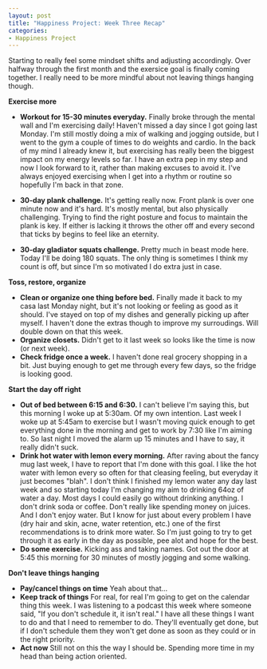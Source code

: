 ```yaml
---
layout: post
title: "Happiness Project: Week Three Recap"
categories: 
- Happiness Project
---
```


Starting to really feel some mindset shifts and adjusting accordingly. Over halfway through the first month and the exersice goal is finally coming together. I really need to be more mindful about not leaving things hanging though.

**Exercise more**

- **Workout for 15-30 minutes everyday.** Finally broke through the mental wall and I'm exercising daily! Haven't missed a day since I got going last Monday. I'm still mostly doing a mix of walking and jogging outside, but I went to the gym a couple of times to do weights and cardio. In the back of my mind I already knew it, but exercising has really been the biggest impact on my energy levels so far. I have an extra pep in my step and now I look forward to it, rather than making excuses to avoid it. I've always enjoyed exercising when I get into a rhythm or routine so hopefully I'm back in that zone.

- **30-day plank challenge.** It's getting really now. Front plank is over one minute now and it's hard. It's mostly mental, but also physically challenging. Trying to find the right posture and focus to maintain the plank is key. If either is lacking it throws the other off and every second that ticks by begins to feel like an eternity.
- **30-day gladiator squats challenge.** Pretty much in beast mode here. Today I'll be doing 180 squats. The only thing is sometimes I think my count is off, but since I'm so motivated I do extra just in case.

**Toss, restore, organize**

- **Clean or organize one thing before bed.** Finally made it back to my casa last Monday night, but it's not looking or feeling as good as it should. I've stayed on top of my dishes and generally picking up after myself. I haven't done the extras though to improve my surroudings. Will double down on that this week. 
- **Organize closets.** Didn't get to it last week so looks like the time is now (or next week).
- **Check fridge once a week.** I haven't done real grocery shopping in a bit. Just buying enough to get me through every few days, so the fridge is looking good.

**Start the day off right**

- **Out of bed between 6:15 and 6:30.** I can't believe I'm saying this, but this morning I woke up at 5:30am. Of my own intention. Last week I woke up at 5:45am to exercise but I wasn't moving quick enough to get everything done in the morning and get to work by 7:30 like I'm aiming to. So last night I moved the alarm up 15 minutes and I have to say, it really didn't suck.
- **Drink hot water with lemon every morning.** After raving about the fancy mug last week, I have to report that I'm done with this goal. I like the hot water with lemon every so often for that cleasing feeling, but everyday it just becomes "blah". I don't think I finished my lemon water any day last week and so starting today I'm changing my aim to drinking 64oz of water a day. Most days I could easily go without drinking anything. I don't drink soda or coffee. Don't really like spending money on juices. And I don't enjoy water. But I know for just about every problem I have (dry hair and skin, acne, water retention, etc.) one of the first recommendations is to drink more water. So I'm just going to try to get through it as early in the day as possible, pee alot and hope for the best. 
- **Do some exercise.** Kicking ass and taking names. Got out the door at 5:45 this morning for 30 minutes of mostly jogging and some walking. 

**Don't leave things hanging**

- **Pay/cancel things on time** Yeah about that... 
- **Keep track of things** For real, for real I'm going to get on the calendar thing this week. I was listening to a podcast this week where someone said, "If you don't schedule it, it isn't real." I have all these things I want to do and that I need to remember to do. They'll eventually get done, but if I don't schedule them they won't get done as soon as they could or in the right priority.
- **Act now** Still not on this the way I should be. Spending more time in my head than being action oriented.